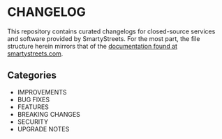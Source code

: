 # CHANGELOG

This repository contains curated changelogs for closed-source services and software provided by SmartyStreets. For the most part, the file structure herein mirrors that of the [documentation found at smartystreets.com](https://smartystreets.com/docs).

## Categories

- IMPROVEMENTS
- BUG FIXES
- FEATURES
- BREAKING CHANGES
- SECURITY
- UPGRADE NOTES
